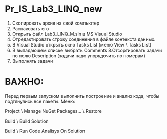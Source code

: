 # Pr_IS_Lab3_LINQ_new

1. Скопировать архив на свой компьютер
2. Распаковать его 
3. Открыть файл Lab3_LINQ_M.sln в MS Visual Studio 
4. Отредактировать строку соединения в файле контекста данных. 
5. В Visual Studio открыть окно Tasks List (меню View \ Tasks List) 
6. В выпадающем списке выбрать Comments 8.Отсортировать задачи по полю Description (задачи надо упорядочить по номерам) 
7. Выполнять задачи

# ВАЖНО: 
Перед первым запуском выполнить построение и анализ кода, чтобы подтянулись все пакеты. Меню:

Project \ Manage NuGet Packages... \ Restore

Build \ Build Solution

Build \ Run Code Analisys On Solution
